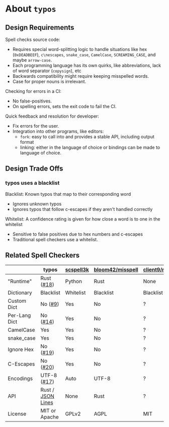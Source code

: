# About `typos`

## Design Requirements

Spell checks source code:
- Requires special word-splitting logic to handle situations like hex (`0xDEADBEEF`), `c\nescapes`, `snake_case`, `CamelCase`, `SCREAMING_CASE`, and maybe `arrow-case`.
- Each programming language has its own quirks, like abbreviations, lack of word separator (`copysign`), etc
- Backwards compatibility might require keeping misspelled words.
- Case for proper nouns is irrelevant.

Checking for errors in a CI:
- No false-positives.
- On spelling errors, sets the exit code to fail the CI.

Quick feedback and resolution for developer:
- Fix errors for the user.
- Integration into other programs, like editors:
  - `fork`: easy to call into and provides a stable API, including output format
  - linking: either in the language of choice or bindings can be made to language of choice.

## Design Trade Offs

### typos uses a blacklist

Blacklist: Known typos that map to their corresponding word
- Ignores unknown typos
- Ignores typos that follow c-escapes if they aren't handled correctly

Whitelist: A confidence rating is given for how close a word is to one in the whitelist
- Sensitive to false positives due to hex numbers and c-escapes
- Traditional spell checkers use a whitelist.

## Related Spell Checkers

|               | typos                 | [scspell3k] | [bloom42/misspell][misspell-rs] | [client9/misspell][misspell-go] |
|---------------|-----------------------|-------------|---------------------------------|---------------------------------|
| "Runtime"     | Rust ([#18][def-18])  | Python      | Rust                            | None                            |
| Dictionary    | Blacklist             | Whitelist   | Blacklist                       | Blacklist                       |
| Custom Dict   | No ([#9][def-9])      | Yes         | No                              | ?                               |
| Per-Lang Dict | No ([#14][def-14])    | Yes         | No                              | ?                               |
| CamelCase     | Yes                   | Yes         | No                              | ?                               |
| snake_case    | Yes                   | Yes         | No                              | ?                               |
| Ignore Hex    | No ([#19][def-19])    | Yes         | No                              | ?                               |
| C-Escapes     | No ([#20][def-3])     | Yes         | No                              | ?                               |
| Encodings     | UTF-8 ([#17][def-17]) | Auto        | UTF-8                           | ?                               |
| API           | Rust / [JSON Lines]   | None        | Rust                            | ?                               |
| License       | MIT or Apache         | GPLv2       | AGPL                            | MIT                             |

[JSON Lines]: http://jsonlines.org/
[scspell3k]: https://github.com/myint/scspell
[misspell-rs]: https://gitlab.com/bloom42/misspell
[misspell-go]: https://github.com/client9/misspell
[def-9]: https://github.com/epage/typos/issues/9
[def-14]: https://github.com/epage/typos/issues/14
[def-17]: https://github.com/epage/typos/issues/17
[def-18]: https://github.com/epage/typos/issues/18
[def-19]: https://github.com/epage/typos/issues/19
[def-3]: https://github.com/epage/typos/issues/3
